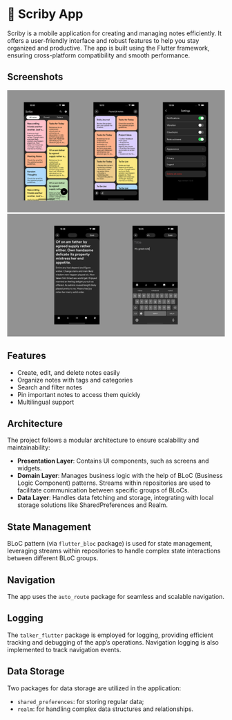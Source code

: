 # :pencil: Scriby App

Scriby is a mobile application for creating and managing notes efficiently. It offers a user-friendly interface and robust features to help you stay organized and productive. The app is built using the Flutter framework, ensuring cross-platform compatibility and smooth performance.

## Screenshots

![Scriby app](/screenshots/scriby_app_screenshot_1.jpg "Home screen, search and settings")
![Scriby app](/screenshots/scriby_app_screenshot_2.jpg "Note editing screen")

## Features

- Create, edit, and delete notes easily
- Organize notes with tags and categories
- Search and filter notes
- Pin important notes to access them quickly
- Multilingual support

## Architecture

The project follows a modular architecture to ensure scalability and maintainability:

- **Presentation Layer**: Contains UI components, such as screens and widgets.
- **Domain Layer**: Manages business logic with the help of BLoC (Business Logic Component) patterns. Streams within repositories are used to facilitate communication between specific groups of BLoCs.
- **Data Layer**: Handles data fetching and storage, integrating with local storage solutions like SharedPreferences and Realm.

## State Management

BLoC pattern (via `flutter_bloc` package) is used for state management, leveraging streams within repositories to handle complex state interactions between different BLoC groups.

## Navigation

The app uses the `auto_route` package for seamless and scalable navigation.

## Logging

The `talker_flutter` package is employed for logging, providing efficient tracking and debugging of the app’s operations. Navigation logging is also implemented to track navigation events.

## Data Storage

Two packages for data storage are utilized in the application:

- `shared_preferences`: for storing regular data;
- `realm`: for handling complex data structures and relationships.
